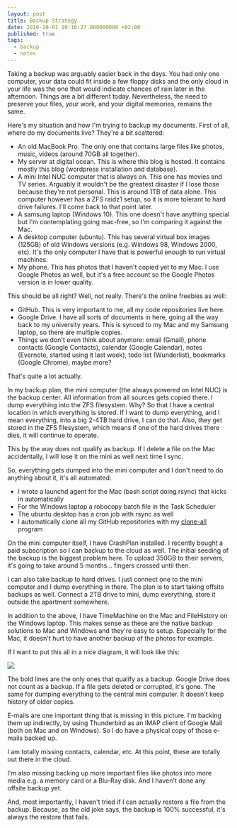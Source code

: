 ```yaml
---
layout: post
title: Backup Strategy
date: 2016-10-01 10:16:27.000000000 +02:00
published: true
tags:
  - backup
  - notes
---
```


Taking a backup was arguably easier back in the days. You had only one computer,
your data could fit inside a few floppy disks and the only cloud in your life
was the one that would indicate chances of rain later in the afternoon. Things
are a bit different today. Nevertheless, the need to preserve your files, your
work, and your digital memories, remains the same.

<!--more-->

Here's my situation and how I'm trying to backup my documents. First of all,
where do my documents live? They're a bit scattered:

<ul>
<li>An old MacBook Pro. The only one that contains large files like photos, music, videos (around 70GB all together).</li>
<li>My server at digital ocean. This is where this blog is hosted. It contains mostly this blog (wordpress installation and database).</li>
<li>A mini Intel NUC computer that is always on. This one has movies and TV series. Arguably it wouldn't be the greatest disaster if I lose those because they're not personal. This is around 1TB of data alone. This computer however has a ZFS raidz1 setup, so it is more tolerant to hard drive failures. I'll come back to that point later.</li>
<li>A samsung laptop (Windows 10). This one doesn't have anything special but I'm contemplating going mac-free, so I'm comparing it against the Mac.</li>
<li>A desktop computer (ubuntu). This has several virtual box images (125GB) of old Windows versions (e.g. Windows 98, Windows 2000, etc). It's the only computer I have that is powerful enough to run virtual machines.</li>
<li>My phone. This has photos that I haven't copied yet to my Mac. I use Google Photos as well, but it's a free account so the Google Photos version is in lower quality.</li>
</ul>

This should be all right? Well, not really. There's the online freebies as well:

<ul>
<li>GitHub. This is very important to me, all my code repositories live here.</li>
<li>Google Drive. I have all sorts of documents in here, going all the way back to my university years. This is synced to my Mac and my Samsung laptop, so there are multiple copies.</li>
<li>Things we don't even think about anymore: email (Gmail), phone contacts (Google Contacts), calendar (Google Calendar), notes (Evernote, started using it last week), todo list (Wunderlist), bookmarks (Google Chrome), maybe more?</li>
</ul>

That's quite a lot actually.

In my backup plan, the mini computer (the always powered on Intel NUC) is the
backup center. All information from all sources gets copied there. I dump
everything into the ZFS filesystem. Why? So that I have a central location in
which everything is stored. If I want to dump everything, and I mean everything,
into a big 2-4TB hard drive, I can do that. Also, they get stored in the ZFS
filesystem, which means if one of the hard drives there dies, it will continue
to operate.

This by the way does not qualify as backup. If I delete a file on the Mac
accidentally, I will lose it on the mini as well next time I sync.

So, everything gets dumped into the mini computer and I don't need to do
anything about it, it's all automated:

<ul>
<li>I wrote a launchd agent for the Mac (bash script doing rsync) that kicks in automatically</li>
<li>For the Windows laptop a robocopy batch file in the Task Scheduler</li>
<li>The ubuntu desktop has a cron job with rsync as well</li>
<li>I automatically clone all my GitHub repositories with my <a href="https://github.com/ngeor/kamino/tree/trunk/clone-all">clone-all</a> program</li>
</ul>

On the mini computer itself, I have CrashPlan installed. I recently bought a
paid subscription so I can backup to the cloud as well. The initial seeding of
the backup is the biggest problem here. To upload 350GB to their servers, it's
going to take around 5 months... fingers crossed until then.

I can also take backup to hard drives. I just connect one to the mini computer
and I dump everything in there. The plan is to start taking offsite backups as
well. Connect a 2TB drive to mini, dump everything, store it outside the
apartment somewhere.

In addition to the above, I have TimeMachine on the Mac and FileHistory on the
Windows laptop. This makes sense as these are the native backup solutions to Mac
and Windows and they're easy to setup. Especially for the Mac, it doesn't hurt
to have another backup of the photos for example.

If I want to put this all in a nice diagram, it will look like this:

<img src="{% link /assets/2016/backup-strategy-1.png %}" />

The bold lines are the only ones that qualify as a backup. Google Drive does not
count as a backup. If a file gets deleted or corrupted, it's gone. The same for
dumping everything to the central mini computer. It doesn't keep history of
older copies.

E-mails are one important thing that is missing in this picture. I'm backing
them up indirectly, by using Thunderbird as an IMAP client of Google Mail (both
on Mac and on Windows). So I do have a physical copy of those e-mails backed up.

I am totally missing contacts, calendar, etc. At this point, these are totally
out there in the cloud.

I'm also missing backing up more important files like photos into more media
e.g. a memory card or a Blu-Ray disk. And I haven't done any offsite backup yet.

And, most importantly, I haven't tried if I can actually restore a file from the
backup. Because, as the old joke says, the backup is 100% successful, it's
always the restore that fails.
